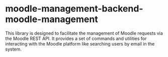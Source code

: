 # moodle-management-backend-moodle-management

This library is designed to facilitate the management of Moodle requests via the Moodle REST API.
It provides a set of commands and utilities for interacting with the Moodle platform like searching
users by email in the system.
